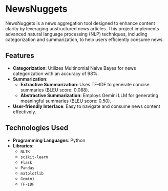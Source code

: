 # NewsNuggets

NewsNuggets is a news aggregation tool designed to enhance content clarity by leveraging unstructured news articles. This project implements advanced natural language processing (NLP) techniques, including categorization and summarization, to help users efficiently consume news.

## Features

- **Categorization**: Utilizes Multinomial Naive Bayes for news categorization with an accuracy of 98%.
- **Summarization**:
  - **Extractive Summarization**: Uses TF-IDF to generate concise summaries (BLEU score: 0.088).
  - **Abstractive Summarization**: Employs Gemini LLM for generating meaningful summaries (BLEU score: 0.50).
- **User-friendly Interface**: Easy to navigate and consume news content effectively.

## Technologies Used

- **Programming Languages**: Python
- **Libraries**:
  - `NLTK`
  - `scikit-learn`
  - `Flask`
  - `Pandas`
  - `matplotlib`
  - `Gemini`
  - `TF-IDF`
  
